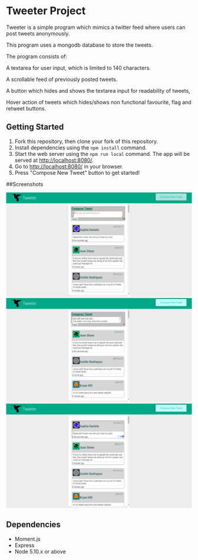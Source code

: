 # Tweeter Project

Tweeter is a simple program which mimics a twitter feed where users can post tweets anonymously.

This program uses a mongodb database to store the tweets.

The program consists of:

A textarea for user input, which is limited to 140 characters.

A scrollable feed of previously posted tweets.

A button which hides and shows the textarea input for readability of tweets,

Hover action of tweets which hides/shows non functional favourite, flag and retweet buttons.


## Getting Started

1. Fork this repository, then clone your fork of this repository.
2. Install dependencies using the `npm install` command.
3. Start the web server using the `npm run local` command. The app will be served at <http://localhost:8080/>.
4. Go to <http://localhost:8080/> in your browser.
5. Press "Compose New Tweet" button to get started!


##Screenshots

!["Compose button hover and autofocus functionality"](https://github.com/elijguy/tweeter/blob/master/docs/composebutton.png?raw=true)
!["Limit of textarea reached"](https://github.com/elijguy/tweeter/blob/master/docs/counter.png?raw=true)
!["Tweet icons hover functionality"](https://github.com/elijguy/tweeter/blob/master/docs/icons.png?raw=true)

## Dependencies
- Moment.js
- Express
- Node 5.10.x or above
